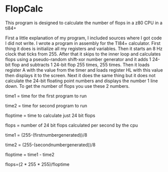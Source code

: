 # FlopCalc
This program is designed to calculate the number of flops in a z80 CPU in a ti84+

First a little explanation of my program, I included sources where I got code I did not write. I wrote a program in assembly for the TI84+ calculator. First thing it does is initialize all my registers and variables. Then it starts an 8 Hz clock that ticks from 255. After that it skips to the inner loop and calculates flops using a pseudo-random shift-xor number generator and it adds 1 24-bit flop and subtracts 1 24-bit flop 255 times, 255 times. Then it loads register A with the value from the timer and loads register HL with this value then displays it to the screen. Next it does the same thing but it does not calculate the 24-bit floating point numbers and displays the number 1 line down. To get the number of flops you use these 2 numbers.

time1 = time for the first program to run

time2 = time for second program to run

floptime = time to calculate just 24 bit flops

flops = number of 24 bit flops calculated per second by the cpu

time1 = (255-(firstnumbergenerated))/8

time2 = (255-(secondnumbergenerated))/8

floptime = time1 - time2

flops=(2 * 255 * 255)/floptime
